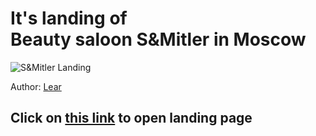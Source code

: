 <h1>It's landing of<br>Beauty saloon S&Mitler in Moscow</h1>

<p>
	<img src="https://mgklear.github.io/Beauty_Saloon_Landing/app/img/top-bg.jpg" alt="S&Mitler Landing">
</p>

<p>Author: <a href="https://github.com/MgkLear" target="_blank">Lear</a></p>

<h2>Click on <a href="https://mgklear.github.io/Beauty_Saloon_Landing/app/" target="_blank">this link</a> to open landing page</h2>
